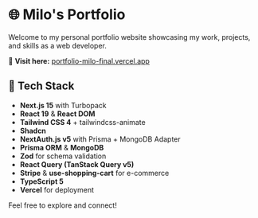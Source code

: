 # 🌐 Milo's Portfolio

Welcome to my personal portfolio website showcasing my work, projects, and skills as a web developer.

🔗 **Visit here:** [portfolio-milo-final.vercel.app](https://portfolio-milo-final.vercel.app/)

## 🚀 Tech Stack
- **Next.js 15** with Turbopack
- **React 19** & **React DOM**
- **Tailwind CSS 4** + tailwindcss-animate
- **Shadcn** 
- **NextAuth.js v5** with Prisma + MongoDB Adapter
- **Prisma ORM** & **MongoDB**
- **Zod** for schema validation
- **React Query (TanStack Query v5)**
- **Stripe** & **use-shopping-cart** for e-commerce
- **TypeScript 5**
- **Vercel** for deployment

Feel free to explore and connect!
